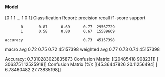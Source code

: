 #### Model
[0 1 1 ... 1 0 1]
Classification Report:
              precision    recall  f1-score   support

           0       0.87      0.69      0.77  29567729
           1       0.58      0.80      0.67  15589669

    accuracy                           0.73  45157398
   macro avg       0.72      0.75      0.72  45157398
weighted avg       0.77      0.73      0.74  45157398

Accuracy: 0.7310283023835873
Confusion Matrix:
[[20485418  9082311]
 [ 3063751 12525918]]
Confusion Matrix (%):
[[45.36447826 20.11256494]
 [ 6.78460482 27.73835198]]
